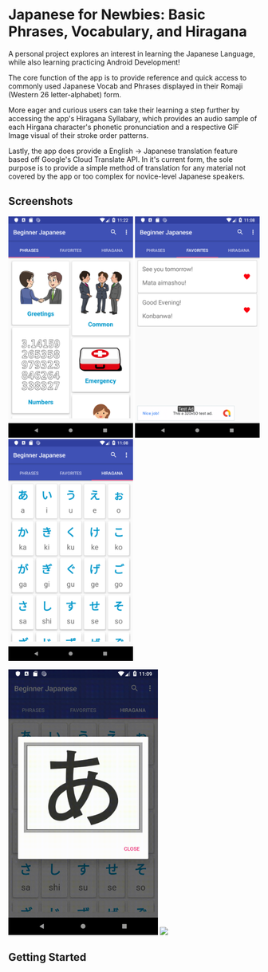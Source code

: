 # Japanese for Newbies: Basic Phrases, Vocabulary, and Hiragana

A personal project explores an interest in learning the Japanese Language, while also learning practicing Android Development!

The core function of the app is to provide reference and quick access to commonly used Japanese Vocab and Phrases displayed in their Romaji (Western 26 letter-alphabet) form. 

More eager and curious users can take their learning a step further by accessing the app's Hiragana Syllabary, which provides an audio sample of each Hirgana character's phonetic pronunciation and a respective GIF Image visual of their stroke order patterns.

Lastly, the app does provide a English -> Japanese translation feature based off Google's Cloud Translate API. In it's current form, the sole purpose is to provide a simple method of translation for any material not covered by the app or too complex for novice-level Japanese speakers.

## Screenshots
<img src="https://github.com/gr3y6h0st/BeginnerJapanesePhrases/blob/master/Beginner_Japanese_Phrases_SS.png" width="250"> <img src="https://github.com/gr3y6h0st/BeginnerJapanesePhrases/blob/master/Beginner_Japanese_Favorites_SS.png" width="250"> <img src="https://github.com/gr3y6h0st/BeginnerJapanesePhrases/blob/master/Beginner_Japanese_Hiragana_SS.png" width="250">

<img src="https://github.com/gr3y6h0st/BeginnerJapanesePhrases/blob/master/Beginner_Japanese_Hiragana_GIF_DEMO.gif" width="300"> <img src="https://github.com/gr3y6h0st/BeginnerJapanesePhrases/blob/master/Beginner_Japanese_Phrases_Func_Demo.gif" width="300">





## Getting Started

